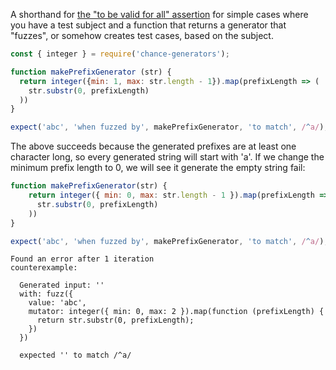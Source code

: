 A shorthand for
[the "to be valid for all" assertion](../../function/to-be-valid-for-all/) for
simple cases where you have a test subject and a function that returns a
generator that "fuzzes", or somehow creates test cases, based on the subject.

```js
const { integer } = require('chance-generators');

function makePrefixGenerator (str) {
  return integer({min: 1, max: str.length - 1}).map(prefixLength => (
    str.substr(0, prefixLength)
  ))
}

expect('abc', 'when fuzzed by', makePrefixGenerator, 'to match', /^a/);
```

The above succeeds because the generated prefixes are at least one character
long, so every generated string will start with 'a'. If we change the minimum
prefix length to 0, we will see it generate the empty string fail:

```js
function makePrefixGenerator(str) {
    return integer({ min: 0, max: str.length - 1 }).map(prefixLength => (
      str.substr(0, prefixLength)
    ))
}

expect('abc', 'when fuzzed by', makePrefixGenerator, 'to match', /^a/);
```

```output
Found an error after 1 iteration
counterexample:

  Generated input: ''
  with: fuzz({
    value: 'abc',
    mutator: integer({ min: 0, max: 2 }).map(function (prefixLength) {
      return str.substr(0, prefixLength);
    })
  })

  expected '' to match /^a/
```
